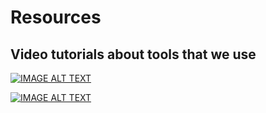 



# Resources

## Video tutorials about tools that we use

[![IMAGE ALT TEXT](http://img.youtube.com/vi/YOUTUBE_VIDEO_ID_HERE/0.jpg)](http://www.youtube.com/watch?v=YOUTUBE_VIDEO_ID_HERE "Video Title")

[![IMAGE ALT TEXT](https://img.youtube.com/vi/OCdKAPl_etQ/1.jpg)](http://www.youtube.com/watch?v=OCdKAPl_etQ "Introduction to Overleaf")
